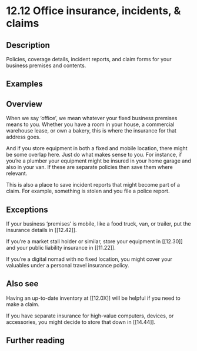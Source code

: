 # 12.12 Office insurance, incidents, & claims

## Description

Policies, coverage details, incident reports, and claim forms for your business premises and contents.

## Examples

## Overview

When we say ‘office’, we mean whatever your fixed business premises means to you. Whether you have a room in your house, a commercial warehouse lease, or own a bakery, this is where the insurance for that address goes.

And if you store equipment in both a fixed and mobile location, there might be some overlap here. Just do what makes sense to you. For instance, if you’re a plumber your equipment might be insured in your home garage and also in your van. If these are separate policies then save them where relevant.

This is also a place to save incident reports that might become part of a claim. For example, something is stolen and you file a police report.

## Exceptions

If your business ‘premises’ is mobile, like a food truck, van, or trailer, put the insurance details in [[12.42]].

If you’re a market stall holder or similar, store your equipment in [[12.30]] and your public liability insurance in [[11.22]].

If you’re a digital nomad with no fixed location, you might cover your valuables under a personal travel insurance policy.

## Also see

Having an up-to-date inventory at [[12.0X]] will be helpful if you need to make a claim.

If you have separate insurance for high-value computers, devices, or accessories, you might decide to store that down in [[14.44]].

## Further reading

